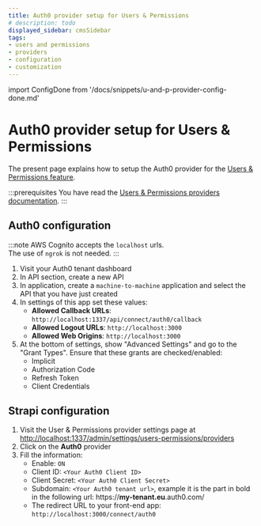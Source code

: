 ```yaml
---
title: Auth0 provider setup for Users & Permissions
# description: todo
displayed_sidebar: cmsSidebar
tags:
- users and permissions
- providers
- configuration
- customization
---
```


import ConfigDone from '/docs/snippets/u-and-p-provider-config-done.md'

# Auth0 provider setup for Users & Permissions

The present page explains how to setup the Auth0 provider for the [Users & Permissions feature](/user-docs/features/users-permissions).

:::prerequisites
You have read the [Users & Permissions providers documentation](/dev-docs/configurations/users-and-permissions-providers).
:::

## Auth0 configuration

:::note
AWS Cognito accepts the `localhost` urls. <br/>
The use of `ngrok` is not needed.
:::

1. Visit your Auth0 tenant dashboard
2. In API section, create a new API
3. In application, create a `machine-to-machine` application and select the API that you have just created
4. In settings of this app set these values:
   - **Allowed Callback URLs**: `http://localhost:1337/api/connect/auth0/callback`
   - **Allowed Logout URLs**: `http://localhost:3000`
   - **Allowed Web Origins**: `http://localhost:3000`
5. At the bottom of settings, show "Advanced Settings" and go to the "Grant Types". Ensure that these grants are checked/enabled:
   - Implicit
   - Authorization Code
   - Refresh Token
   - Client Credentials

## Strapi configuration

1. Visit the User & Permissions provider settings page at [http://localhost:1337/admin/settings/users-permissions/providers](http://localhost:1337/admin/settings/users-permissions/providers)
2. Click on the **Auth0** provider
3. Fill the information:
   - Enable: `ON`
   - Client ID: `<Your Auth0 Client ID>`
   - Client Secret: `<Your Auth0 Client Secret>`
   - Subdomain: `<Your Auth0 tenant url>`, example it is the part in bold in the following url: https://**my-tenant.eu**.auth0.com/
   - The redirect URL to your front-end app: `http://localhost:3000/connect/auth0`

<ConfigDone />

